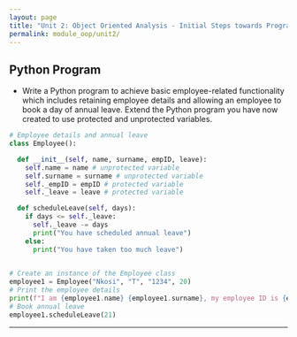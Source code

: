 ```yaml
---
layout: page
title: "Unit 2: Object Oriented Analysis - Initial Steps towards Programming in Python"
permalink: module_oop/unit2/
---
```


## Python Program
- Write a Python program to achieve basic employee-related functionality which includes retaining employee details and allowing an employee to book a day of annual leave. Extend the Python program you have now created to use protected and unprotected variables.

```py
# Employee details and annual leave
class Employee():

  def __init__(self, name, surname, empID, leave):
    self.name = name # unprotected variable
    self.surname = surname # unprotected variable
    self._empID = empID # protected variable
    self._leave = leave # protected variable

  def scheduleLeave(self, days):
    if days <= self._leave:
      self._leave -= days
      print("You have scheduled annual leave")
    else:
      print("You have taken too much leave")
  

# Create an instance of the Employee class
employee1 = Employee("Nkosi", "T", "1234", 20)
# Print the employee details
print(f"I am {employee1.name} {employee1.surname}, my employee ID is {employee1._empID} and I have {employee1._leave} days of annual leave left")
# Book annual leave
employee1.scheduleLeave(21)
```

---